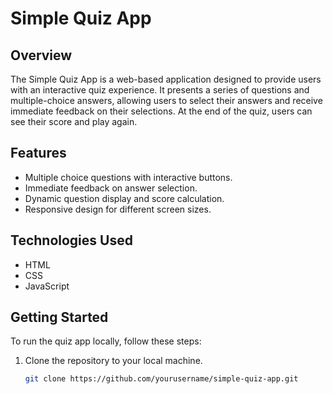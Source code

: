 # Simple Quiz App

## Overview

The Simple Quiz App is a web-based application designed to provide users with an interactive quiz experience. It presents a series of questions and multiple-choice answers, allowing users to select their answers and receive immediate feedback on their selections. At the end of the quiz, users can see their score and play again.

## Features

- Multiple choice questions with interactive buttons.
- Immediate feedback on answer selection.
- Dynamic question display and score calculation.
- Responsive design for different screen sizes.

## Technologies Used

- HTML
- CSS
- JavaScript

## Getting Started

To run the quiz app locally, follow these steps:

1. Clone the repository to your local machine.
   ```bash
   git clone https://github.com/yourusername/simple-quiz-app.git
